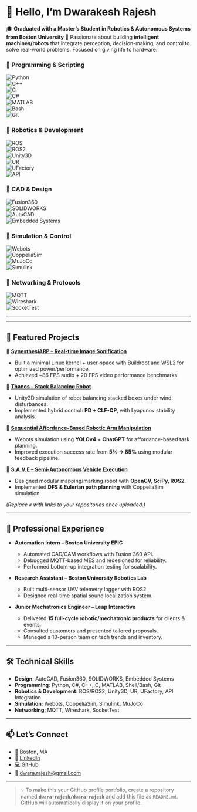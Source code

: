 # 👋 Hello, I’m Dwarakesh Rajesh  

🎓 **Graduated with a Master’s Student in Robotics & Autonomous Systems from Boston University**
🤖 Passionate about building **intelligent machines/robots** that integrate perception, decision-making, and control to solve real-world problems. Focused on giving life to hardware.  
### 🔹 Programming & Scripting  
![Python](https://img.shields.io/badge/Python-3776AB?style=for-the-badge&logo=python&logoColor=white)  
![C++](https://img.shields.io/badge/C++-00599C?style=for-the-badge&logo=c%2B%2B&logoColor=white)  
![C](https://img.shields.io/badge/C-000000?style=for-the-badge&logo=c&logoColor=white)  
![C#](https://img.shields.io/badge/C%23-239120?style=for-the-badge&logo=c-sharp&logoColor=white)  
![MATLAB](https://img.shields.io/badge/MATLAB-orange?style=for-the-badge&logo=mathworks&logoColor=white)  
![Bash](https://img.shields.io/badge/Bash-121011?style=for-the-badge&logo=gnu-bash&logoColor=white)  
![Git](https://img.shields.io/badge/Git-F05032?style=for-the-badge&logo=git&logoColor=white)  

### 🔹 Robotics & Development  
![ROS](https://img.shields.io/badge/ROS-22314E?style=for-the-badge&logo=ros&logoColor=white)  
![ROS2](https://img.shields.io/badge/ROS2-22314E?style=for-the-badge&logo=ros&logoColor=white)  
![Unity3D](https://img.shields.io/badge/Unity-000000?style=for-the-badge&logo=unity&logoColor=white)  
![UR](https://img.shields.io/badge/Universal%20Robots-0076A8?style=for-the-badge&logo=universal-robots&logoColor=white)  
![UFactory](https://img.shields.io/badge/UFactory-0078D7?style=for-the-badge&logo=robotframework&logoColor=white)  
![API](https://img.shields.io/badge/API%20Integration-FF6C37?style=for-the-badge&logo=swagger&logoColor=white)  

### 🔹 CAD & Design  
![Fusion360](https://img.shields.io/badge/Fusion%20360-FF6F00?style=for-the-badge&logo=autodesk&logoColor=white)  
![SOLIDWORKS](https://img.shields.io/badge/SOLIDWORKS-E2231A?style=for-the-badge&logo=dassaultsystemes&logoColor=white)  
![AutoCAD](https://img.shields.io/badge/AutoCAD-E51050?style=for-the-badge&logo=autodesk&logoColor=white)  
![Embedded Systems](https://img.shields.io/badge/Embedded%20Systems-00629B?style=for-the-badge&logo=arduino&logoColor=white)  

### 🔹 Simulation & Control  
![Webots](https://img.shields.io/badge/Webots-EB1923?style=for-the-badge&logo=robotframework&logoColor=white)  
![CoppeliaSim](https://img.shields.io/badge/CoppeliaSim-0097A7?style=for-the-badge&logo=simulink&logoColor=white)  
![MuJoCo](https://img.shields.io/badge/MuJoCo-1E88E5?style=for-the-badge&logo=physics&logoColor=white)  
![Simulink](https://img.shields.io/badge/Simulink-FFB300?style=for-the-badge&logo=mathworks&logoColor=white)  

### 🔹 Networking & Protocols  
![MQTT](https://img.shields.io/badge/MQTT-660066?style=for-the-badge&logo=eclipse-mosquitto&logoColor=white)  
![Wireshark](https://img.shields.io/badge/Wireshark-1679A7?style=for-the-badge&logo=wireshark&logoColor=white)  
![SocketTest](https://img.shields.io/badge/SocketTest-005571?style=for-the-badge&logo=protocol&logoColor=white)  

---
---

## 🚀 Featured Projects  

🔹 **[SynesthesiARP – Real-time Image Sonification](#)**  
- Built a minimal Linux kernel + user-space with Buildroot and WSL2 for optimized power/performance.  
- Achieved ~86 FPS audio + 20 FPS video performance benchmarks.  

🔹 **[Thanos – Stack Balancing Robot](#)**  
- Unity3D simulation of robot balancing stacked boxes under wind disturbances.  
- Implemented hybrid control: **PD + CLF-QP**, with Lyapunov stability analysis.  

🔹 **[Sequential Affordance-Based Robotic Arm Manipulation](#)**  
- Webots simulation using **YOLOv4** + **ChatGPT** for affordance-based task planning.  
- Improved execution success rate from **5% → 85%** using modular feedback pipeline.  

🔹 **[S.A.V.E – Semi-Autonomous Vehicle Execution](#)**  
- Designed modular mapping/marking robot with **OpenCV, SciPy, ROS2**.  
- Implemented **DFS & Eulerian path planning** with CoppeliaSim simulation.  

*(Replace `#` with links to your repositories once uploaded.)*  

---

## 💼 Professional Experience  

- **Automation Intern – Boston University EPIC**  
  - Automated CAD/CAM workflows with Fusion 360 API.  
  - Debugged MQTT-based MES and redesigned for reliability.  
  - Performed bottom-up integration testing for scalability.  

- **Research Assistant – Boston University Robotics Lab**  
  - Built multi-sensor UAV telemetry logger with ROS2.  
  - Designed real-time spatial sound localization system.  

- **Junior Mechatronics Engineer – Leap Interactive**  
  - Delivered **15 full-cycle robotic/mechatronic products** for clients & events.  
  - Consulted customers and presented tailored proposals.  
  - Managed a 10-person team on tech trends and inventory.  

---

## 🛠️ Technical Skills  

- **Design**: AutoCAD, Fusion360, SOLIDWORKS, Embedded Systems  
- **Programming**: Python, C#, C++, C, MATLAB, Shell/Bash, Git  
- **Robotics & Development**: ROS/ROS2, Unity3D, UR, UFactory, API Integration  
- **Simulation**: Webots, CoppeliaSim, Simulink, MuJoCo  
- **Networking**: MQTT, Wireshark, SocketTest  

---

## 📫 Let’s Connect  

- 📍 Boston, MA  
- 💼 [LinkedIn](https://linkedin.com/in/dwarakesh-rajesh)  
- 💻 [GitHub](https://github.com/dwara-rajesh)  
- 📧 dwara.rajesh@gmail.com  

---

> 💡 To make this your GitHub profile portfolio, create a repository named **`dwara-rajesh/dwara-rajesh`** and add this file as `README.md`. GitHub will automatically display it on your profile.
